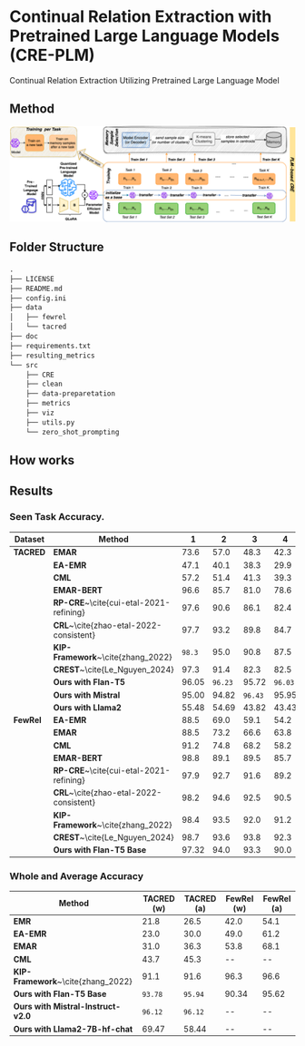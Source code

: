 # Continual Relation Extraction with Pretrained Large Language Models (CRE-PLM)
Continual Relation Extraction Utilizing Pretrained Large Language Model
## Method
![Method](https://github.com/sefeoglu/CRE_PTM/blob/master/doc/CRE_PLM.png)

## Folder Structure
```xml
.
├── LICENSE
├── README.md
├── config.ini
├── data
│   ├── fewrel
│   └── tacred
├── doc
├── requirements.txt
├── resulting_metrics
└── src
    ├── CRE
    ├── clean
    ├── data-preparetation
    ├── metrics
    ├── viz
    ├── utils.py
    └── zero_shot_prompting
````
        
## How works



## Results
### Seen Task Accuracy.

| **Dataset**      | **Method**                          | **1**   | **2**   | **3**   | **4**   | **5**   | **6**   | **7**   | **8**   | **9**   | **10**  |
|------------------|-------------------------------------|---------|---------|---------|---------|---------|---------|---------|---------|---------|---------|
| **TACRED**       | **EMAR**                            | 73.6    | 57.0    | 48.3    | 42.3    | 37.7    | 34.0    | 32.6    | 30.0    | 27.6    | 25.1    |
|                  | **EA-EMR**                          | 47.1    | 40.1    | 38.3    | 29.9    | 28.4    | 27.3    | 26.9    | 25.8    | 22.9    | 19.8    |
|                  | **CML**                             | 57.2    | 51.4    | 41.3    | 39.3    | 35.9    | 28.9    | 27.3    | 26.9    | 24.8    | 23.4    |
|                  | **EMAR-BERT**                       | 96.6    | 85.7    | 81.0    | 78.6    | 73.9    | 72.3    | 71.7    | 72.2    | 72.6    | 71.0    |
|                  | **RP-CRE**~\cite{cui-etal-2021-refining} | 97.6    | 90.6    | 86.1    | 82.4    | 79.8    | 77.2    | 75.1    | 73.7    | 72.4    | 72.4    |
|                  | **CRL**~\cite{zhao-etal-2022-consistent}  | 97.7    | 93.2    | 89.8    | 84.7    | 84.1    | 81.3    | 80.2    | 79.1    | 79.0    | 78.0    |
|                  | **KIP-Framework**~\cite{zhang_2022}  | `98.3`  | 95.0    | 90.8    | 87.5    | 85.3    | 84.3    | 82.1    | 80.2    | 79.6    | 78.6    |
|                  | **CREST**~\cite{Le_Nguyen_2024}     | 97.3    | 91.4    | 82.3    | 82.5    | 79.2    | 75.8    | 78.8    | 77.4    | 78.6    | 79.4    |
|                  | **Ours with Flan-T5**               | 96.05   | `96.23` | 95.72   | `96.03` | 95.65   | 95.41   | 96.05   | 96.00   | `96.26` | 95.76   |
|                  | **Ours with Mistral**              | 95.00   | 94.82   | `96.43` | 95.95   | `96.56` | `96.96` | `96.76` | `96.92` | 95.80   | `96.89` |
|                  | **Ours with Llama2**               | 55.48   | 54.69   | 43.82   | 43.43   | 51.40   | 70.98   | 61.05   | 72.57   | 73.55   | 69.55   |
| **FewRel**       | **EA-EMR**                          | 88.5    | 69.0    | 59.1    | 54.2    | 47.8    | 46.1    | 43.1    | 40.7    | 38.6    | 35.1    |
|                  | **EMAR**                            | 88.5    | 73.2    | 66.6    | 63.8    | 55.8    | 54.3    | 52.9    | 50.9    | 48.8    | 46.3    |
|                  | **CML**                             | 91.2    | 74.8    | 68.2    | 58.2    | 53.7    | 50.4    | 47.8    | 44.4    | 43.1    | 39.7    |
|                  | **EMAR-BERT**                       | 98.8    | 89.1    | 89.5    | 85.7    | 83.6    | 84.8    | 79.3    | 80.0    | 77.1    | 73.8    |
|                  | **RP-CRE**~\cite{cui-etal-2021-refining} | 97.9    | 92.7    | 91.6    | 89.2    | 88.4    | 86.8    | 85.1    | 84.1    | 82.2    | 81.5    |
|                  | **CRL**~\cite{zhao-etal-2022-consistent}  | 98.2    | 94.6    | 92.5    | 90.5    | 89.4    | 87.9    | 86.9    | 85.6    | 84.5    | 83.1    |
|                  | **KIP-Framework**~\cite{zhang_2022}  | 98.4    | 93.5    | 92.0    | 91.2    | 90.0    | 88.2    | 86.9    | 85.6    | 84.1    | 82.5    |
|                  | **CREST**~\cite{Le_Nguyen_2024}     | 98.7    | 93.6    | 93.8    | 92.3    | 91.0    | 89.9    | 87.6    | 86.7    | 86.0    | 84.8    |
|                  | **Ours with Flan-T5 Base**               | 97.32   | 94.0    | 93.3    | 90.0    | `92.6`  | 84.7    | 85.4    | 79.4    | 77.8    | 69.9    |


### Whole and Average Accuracy

| **Method**                       | **TACRED (w)** | **TACRED (a)** | **FewRel (w)** | **FewRel (a)** |
|-----------------------------------|----------------|----------------|----------------|----------------|
| **EMR**                           | 21.8           | 26.5           | 42.0           | 54.1           |
| **EA-EMR**                        | 23.0           | 30.0           | 49.0           | 61.2           |
| **EMAR**                          | 31.0           | 36.3           | 53.8           | 68.1           |
| **CML**                           | 43.7           | 45.3           | --             | --             |
| **KIP-Framework**~\cite{zhang_2022} | 91.1           | 91.6           | 96.3           | 96.6           |
| **Ours with Flan-T5 Base**             | `93.78`        | `95.94`        | 90.34          | 95.62          |
| **Ours with Mistral-Instruct-v2.0**             | `96.12`        | `96.12`        | --             | --             |
| **Ours with Llama2-7B-hf-chat**               | 69.47          | 58.44          | --             | --             |
